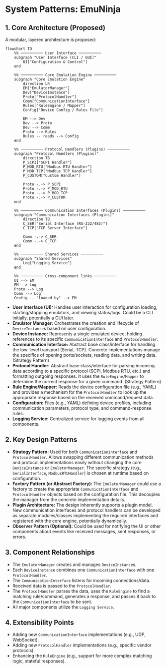 # System Patterns: EmuNinja

## 1. Core Architecture (Proposed)

A modular, layered architecture is proposed:

```mermaid
flowchart TD
    %% ────────── User Interface ──────────
    subgraph "User Interface (CLI / GUI)"
        UI["Configuration & Control"]
    end

    %% ────────── Core Emulation Engine ──────────
    subgraph "Core Emulation Engine"
        direction LR
        EM["EmulatorManager"]
        Dev["DeviceInstance"]
        Proto["ProtocolHandler"]
        Comm["CommunicationInterface"]
        Rules["RuleEngine / Mapper"]
        Config["Device Config / Rules File"]

        EM --> Dev
        Dev --> Proto
        Dev --> Comm
        Proto --> Rules
        Rules -- reads --> Config
    end

    %% ────────── Protocol Handlers (Plugins) ──────────
    subgraph "Protocol Handlers (Plugins)"
        direction TB
        P_SCPI["SCPI Handler"]
        P_MOD_RTU["Modbus RTU Handler"]
        P_MOD_TCP["Modbus TCP Handler"]
        P_CUSTOM["Custom Handler"]

        Proto -.-> P_SCPI
        Proto -.-> P_MOD_RTU
        Proto -.-> P_MOD_TCP
        Proto -.-> P_CUSTOM
    end

    %% ────────── Communication Interfaces (Plugins) ──────────
    subgraph "Communication Interfaces (Plugins)"
        direction TB
        C_SER["Serial Interface (RS-232/485)"]
        C_TCP["TCP Server Interface"]

        Comm -.-> C_SER
        Comm -.-> C_TCP
    end

    %% ────────── Shared Services ──────────
    subgraph "Shared Services"
        Log["Logging Service"]
    end

    %% ────────── Cross-component links ──────────
    UI --> EM
    EM --> Log
    Proto --> Log
    Comm --> Log
    Config -- "loaded by" --> EM
```

- **User Interface (UI):** Handles user interaction for configuration loading, starting/stopping emulators, and viewing status/logs. Could be a CLI initially, potentially a GUI later.
- **Emulator Manager:** Orchestrates the creation and lifecycle of `DeviceInstance`s based on user configuration.
- **Device Instance:** Represents a single emulated device, holding references to its specific `CommunicationInterface` and `ProtocolHandler`.
- **Communication Interface:** Abstract base class/interface for handling the low-level transport (Serial, TCP). Concrete implementations manage the specifics of opening ports/sockets, reading data, and writing data. (Strategy Pattern)
- **Protocol Handler:** Abstract base class/interface for parsing incoming data according to a specific protocol (SCPI, Modbus RTU, etc.) and formatting outgoing responses. It uses the `RuleEngine/Mapper` to determine the correct response for a given command. (Strategy Pattern)
- **Rule Engine/Mapper:** Reads the device configuration file (e.g., YAML) and provides a mechanism for the `ProtocolHandler` to look up the appropriate response based on the received command/request data.
- **Configuration:** Files (e.g., YAML) defining device profiles, including communication parameters, protocol type, and command-response rules.
- **Logging Service:** Centralized service for logging events from all components.

## 2. Key Design Patterns

- **Strategy Pattern:** Used for both `CommunicationInterface` and `ProtocolHandler`. Allows swapping different communication methods and protocol implementations easily without changing the core `DeviceInstance` or `EmulatorManager`. The specific strategy (e.g., `SerialInterface`, `ModbusRTUHandler`) is chosen at runtime based on configuration.
- **Factory Pattern (or Abstract Factory):** The `EmulatorManager` could use a factory to create the appropriate `CommunicationInterface` and `ProtocolHandler` objects based on the configuration file. This decouples the manager from the concrete implementation details.
- **Plugin Architecture:** The design inherently supports a plugin model. New communication interfaces and protocol handlers can be developed as separate modules/classes implementing the required interfaces and registered with the core engine, potentially dynamically.
- **Observer Pattern (Optional):** Could be used for notifying the UI or other components about events like received messages, sent responses, or errors.

## 3. Component Relationships

- The `EmulatorManager` creates and manages `DeviceInstance`s.
- Each `DeviceInstance` combines one `CommunicationInterface` with one `ProtocolHandler`.
- The `CommunicationInterface` listens for incoming connections/data.
- Received data is passed to the `ProtocolHandler`.
- The `ProtocolHandler` parses the data, uses the `RuleEngine` to find a matching rule/command, generates a response, and passes it back to the `CommunicationInterface` to be sent.
- All major components utilize the `Logging Service`.

## 4. Extensibility Points

- Adding new `CommunicationInterface` implementations (e.g., UDP, WebSocket).
- Adding new `ProtocolHandler` implementations (e.g., specific vendor protocols).
- Enhancing the `RuleEngine` (e.g., support for more complex matching logic, stateful responses).
